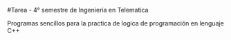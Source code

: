 #Tarea - 4° semestre de Ingenieria en Telematica 

Programas sencillos para la practica de logica de programación en lenguaje C++
